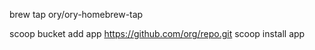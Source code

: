 brew tap ory/ory-homebrew-tap

scoop bucket add app https://github.com/org/repo.git
scoop install app
